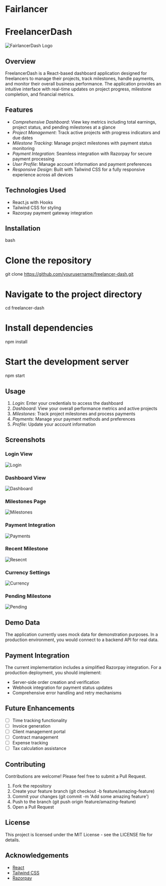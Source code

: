 # Fairlancer
# FreelancerDash

![FairlancerDash Logo](C:\Users\priya\OneDrive\Desktop\fairlancer.jpg)

## Overview
FreelancerDash is a React-based dashboard application designed for freelancers to manage their projects, track milestones, handle payments, and monitor their overall business performance. The application provides an intuitive interface with real-time updates on project progress, milestone completion, and financial metrics.

## Features
- *Comprehensive Dashboard*: View key metrics including total earnings, project status, and pending milestones at a glance
- *Project Management*: Track active projects with progress indicators and due dates
- *Milestone Tracking*: Manage project milestones with payment status monitoring
- *Payment Integration*: Seamless integration with Razorpay for secure payment processing
- *User Profile*: Manage account information and payment preferences
- *Responsive Design*: Built with Tailwind CSS for a fully responsive experience across all devices

## Technologies Used
- React.js with Hooks
- Tailwind CSS for styling
- Razorpay payment gateway integration

## Installation

bash
# Clone the repository
git clone https://github.com/yourusername/freelancer-dash.git

# Navigate to the project directory
cd freelancer-dash

# Install dependencies
npm install

# Start the development server
npm start


## Usage

1. *Login*: Enter your credentials to access the dashboard
2. *Dashboard*: View your overall performance metrics and active projects
3. *Milestones*: Track project milestones and process payments
4. *Payments*: Manage your payment methods and preferences
5. *Profile*: Update your account information

## Screenshots

### Login View
![Login](C:\Users\priya\OneDrive\Desktop\login.jpg)

### Dashboard View
![Dashboard](C:\Users\priya\OneDrive\Desktop\dashboard.jpg)

### Milestones Page
![Milestones](C:\Users\priya\OneDrive\Desktop\recentmilestone.jpg)

### Payment Integration
![Payments](C:\Users\priya\OneDrive\Desktop\paymentmethod.jpg)

### Recent Milestone
![Resecnt](C:\Users\priya\OneDrive\Desktop\recentmilestone.jpg)

### Currency Settings
![Currency](C:\Users\priya\OneDrive\Desktop\currencysettings.jpg)

### Pending Milestone
![Pending](C:\Users\priya\OneDrive\Desktop\pendingpay.jpg)


## Demo Data
The application currently uses mock data for demonstration purposes. In a production environment, you would connect to a backend API for real data.

## Payment Integration
The current implementation includes a simplified Razorpay integration. For a production deployment, you should implement:
- Server-side order creation and verification
- Webhook integration for payment status updates
- Comprehensive error handling and retry mechanisms

## Future Enhancements
- [ ] Time tracking functionality
- [ ] Invoice generation
- [ ] Client management portal
- [ ] Contract management
- [ ] Expense tracking
- [ ] Tax calculation assistance

## Contributing
Contributions are welcome! Please feel free to submit a Pull Request.

1. Fork the repository
2. Create your feature branch (git checkout -b feature/amazing-feature)
3. Commit your changes (git commit -m 'Add some amazing feature')
4. Push to the branch (git push origin feature/amazing-feature)
5. Open a Pull Request

## License
This project is licensed under the MIT License - see the LICENSE file for details.

## Acknowledgements
- [React](https://reactjs.org/)
- [Tailwind CSS](https://tailwindcss.com/)
- [Razorpay](https://razorpay.com/)
